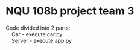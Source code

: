 # NQU 108b project team 3

Code divided into 2 parts:\
&nbsp;&nbsp;&nbsp;&nbsp;Car - execute car.py\
&nbsp;&nbsp;&nbsp;&nbsp;Server - execute app.py